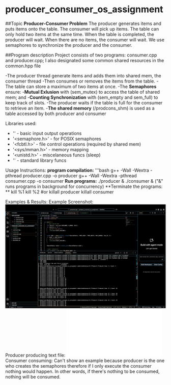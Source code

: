# producer_consumer_os_assignment
##Topic
**Producer-Consumer Problem**
The producer generates items and puts items onto the table. The consumer will pick up items. The table can only hold two items at the same time. When the table is completed, the producer will wait. When there are no items, the consumer will wait. We use semaphores to synchronize the producer and the consumer.

##Program description
Project consists of two programs: consumer.cpp and producer.cpp; I also designated some common shared resources in the common.hpp file

-The producer thread generate items and adds them into shared mem, the consumer thread 
-Then consumes or removes the items from the table.
-The table can store a maximum of two items at once. 
-The **Semaphores** ensure:
    -**Mutual Exlusion** with (sem_mutex) to access the table of shared mem; and 
    -**Counting Synchronization** with (sem_empty and sem_full) to keep track of slots. 
-The producer waits if the table is full for the consumer to retrieve an item. 
-**The shared memory** (/prodcons_shm) is used as a table accessed by both producer and consumer

Libraries used: 
* '<iostream>' - basic input output operations
* '<semaphore.h>' - for POSIX semaphores
* '<fcbtl.h>' - file control operations (required by shared mem)
* '<sys/mman.h>' - memory mapping 
* '<unistd.h>' - miscelaneous funcs (sleep)
* '<cstdlib>' - standard library funcs

Usage Instructions: 
**program compilation:** 
'''bash
g++ -Wall -Wextra -pthread producer.cpp -o producer
g++ -Wall -Wextra -pthread consumer.cpp -o consumer
**Run programs:**
./producer & ./consumer & 
("&" runs programs in background for concurrency)
**Terminate the programs: **
kill %1
kill %2
#or
killall producer
killall consumer

Examples & Results: 
Example Screenshot: 
                    ![Producer-consumer example](examples/producer_consumer_example.jpeg)
Producer producing text file: 
                    ![producer_output.txt](examples/producer_output.txt)
Consumer consuming: Can't show an example because producer is the one who creates the semaphores therefore if I only execute the consumer nothing would happen. In other words, if there's nothing to be consumed, nothing will be consumed.